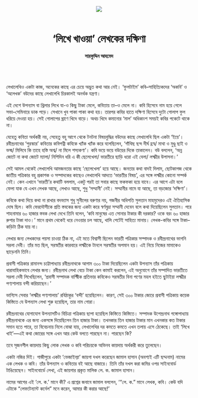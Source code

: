 <div align=center>
<img src=https://images.prothomalo.com/prothomalo-bangla%2F2021-10%2F1d4a1e2d-c215-4997-9dfe-bed1f689c986%2FUntitled_6.jpg?rect=0%2C3%2C380%2C200&w=1200&ar=40%3A21&auto=format%2Ccompress&ogImage=true&mode=crop&overlay=&overlay_position=bottom&overlay_width_pct=1 />
<br><br>
<h1>‘লিখে খাওয়া’ লেখকের দক্ষিণা</h1> 
<h4>সারফুদ্দিন আহমেদ</h4>
<br><br>
</div>

লেখালেখিও একটা কাজ, অনেকের কাছে এর চেয়ে অদ্ভুত কথা আর নেই। ‘ফুলটাইম’ কবি–সাহিত্যিকদের ‘অকবি’ ও ‘অলেখক’ বউদের কাছে লেখালেখি চিরকালই অনর্থক যন্ত্রণা।

এই দেশে উপন্যাস বা থ্রিলার লিখে যা-ও কিছু টাকা মেলে, কবিতায় তা–ও মেলে না। কবি হিসেবে নাম হয়ে গেলে সভা–সেমিনারে ডাক পড়ে। সেখানে খুব পাকা পাকা কথা হয়। তারপর কবির হাতে দক্ষিণা হিসেবে দুটো গোলাপ ফুল ধরিয়ে দেওয়া হয়। সেই গোলাপের ঘ্রাণে খিদে বাড়ে। অথচ খিদে কমানোর ‘মাল’ অধিকাংশ সময়ই কবির পকেটে থাকে না।

যেহেতু কবিতা অর্থকরী নয়, সেহেতু বহু আগে থেকে টনটনা বিষয়বুদ্ধির বউদের কাছে লেখালেখি ছিল একটা ‘ইয়ে’। রবীন্দ্রনাথের ‘পুরস্কার’ কবিতার কবিপত্নী কবিকে খ্যাঁক খ্যাঁক করে বলেছিলেন, ‘গাঁথিছ ছন্দ দীর্ঘ হ্রস্ব/ মাথা ও মুণ্ডু ছাই ও ভস্ম/ মিলিবে কি তাহে হস্তি অশ্ব/ না মিলে শস্যকণা’। কবি ভয়ে ভয়ে বউয়ের দিকে তাকালেন। বউ বললেন, ‘অন্ন জোটে না কথা জোটে ম্যালা/ নিশিদিন ধরি এ কী ছেলেখেলা/ ভারতীরে ছাড়ি ধরো এই বেলা/ লক্ষ্মীর উপাসনা।’

সেই আমল থেকেই লেখালেখি আমজনতার কাছে ‘ছেলেখেলা’ হয়ে আছে। জনতার কথা বাদই দিলাম, ছোটকাগজ থেকে জাতীয় পত্রিকার বহু প্রকাশক ও সম্পাদকের কাছেও লেখালেখি আদতে ‘ভারতীর বিষয়’, এর সঙ্গে লক্ষ্মীর কোনো সম্পর্ক নেই। কেন এখানে ‘ভারতী’র কথাটি বললাম, একটু পরই তা সবার কাছে ফকফকা হয়ে যাবে। এর আগে এটা বলে ফেলা যাক যে এখন লেখক আছে, লেখাও আছে, শুধু ‘সম্মানী’ নেই। সম্মানীর নামে যা আছে, তা বড়জোর ‘দক্ষিণা’।

কবিকে কথা দিয়ে কথা না রাখার বদভ্যাস শুধু সুনীলের বরুণার নয়, গজনীর অধিপতি সুলতান মাহমুদেরও এই ঐতিহাসিক দোষ ছিল। কবি ফেরদৌসীকে প্রতি স্তবকের জন্য একটা করে স্বর্ণমুদ্রা সম্মানী দেবেন বলে কথা দিয়েছিলেন সুলতান। পরে শাহনামার ৬০ হাজার স্তবক লেখা দেখে তিনি বলেন, ‘কবি মানুষের এত সোনার টাকার কী দরকার? ওকে বরং ৬০ হাজার রুপার টাকা দাও।’ মানে প্রথম থেকেই ধরে নেওয়ার চল আছে, খালি পেটেই সাহিত্য মানায়। লেখক-কবির সঙ্গে টাকা–কড়িটা ঠিক যায় না।

লেখার জন্য লেখকদের পয়সা চাওয়া ঠিক না, এই মতে বিশ্বাসী ছিলেন ভারতী পত্রিকার সম্পাদক ও রবীন্দ্রনাথের ভাগনি সরলা দেবী। তাঁর মত ছিল, সরস্বতীর কারবারে লক্ষ্মীকে টানলে সরস্বতীর অপমান হয়। এই নিয়ে নিজের মামাকেও ছাড়েননি তিনি।

প্রবাসী পত্রিকার রামানন্দ চট্টোপাধ্যায় রবীন্দ্রনাথকে আগাম ৩০০ টাকা দিয়েছিলেন একটা উপন্যাস তাঁর পত্রিকায় ধারাবাহিকভাবে লেখার জন্য। রবীন্দ্রনাথ লেখা বেচে টাকা কেন কামাই করলেন, এই অনুযোগে তাঁর সম্পাদিত ভারতীতে সরলা দেবী লিখেছিলেন, ‘প্রবাসী সম্পাদক বাল্মীিক প্রতিভার কবিকেও সরস্বতীর বিনা পণের মহল হইতে ছুটাইয়া লক্ষ্মীর পণ্যশালায় বন্দী করিয়াছেন।’

ভাগ্যিস সেবার ‘লক্ষ্মীর পণ্যশালায়’ রবিঠাকুর ‘বন্দী’ হয়েছিলেন। কারণ, সেই ৩০০ টাকার জোরে প্রবাসী পত্রিকায় কয়েক কিস্তিতে যে উপন্যাস লেখা শুরু হয়েছিল, তার নাম গোরা।

রবীন্দ্রনাথের যোগাযোগ উপন্যাসটিও বিচিত্রা পত্রিকায় ছাপা হয়েছিল কিস্তিতে কিস্তিতে। সম্পাদক উপেন্দ্রনাথ গঙ্গোপাধ্যায় রবীন্দ্রনাথকে এর জন্য একসঙ্গে দিয়েছিলেন তিন হাজার টাকা। তখনকার তিন হাজার টাকার মান এখনকার কত টাকার সমান হতে পারে, তা বিবেচনায় নিলে বোঝা যায়, লেখালেখির দর কমতে কমতে এখন তলায় এসে ঠেকেছে। তাই ‘লিখে খাই’—এই কথা জোরের সঙ্গে এখন আর কেউ বলতে পারছেন না। পারছেন কি?

তবে সৃজনশীল কায়দায় কিছু লোক লেখক ও কবি পরিচয়কে অভিনব কায়দায় অর্থকরী করে তুলেছেন।

একটা নজির দিই। গাজীপুরে একটা ‘ভেজাইল্যা’ জায়গা দখল করেছেন জামাল হাসান (অবশ্যই এটি ছদ্মনাম) নামের এক লেখক ও কবি। তাঁর উপন্যাস ও কবিতার বই আছে বাজারে। তিনি তাঁর দখল করা জমির ওপর সাইনবোর্ড টাঙিয়েছেন। সাইনবোর্ডে লেখা, এই জায়গার প্রকৃত মালিক লে. ক. জামাল হাসান।

নামের আগের এই ‘লে. ক.’ মানে কী? এ প্রশ্নের জবাবে জামাল বললেন, ‘“লে. ক.” মানে লেখক, কবি। কেউ যদি এটাকে “লেফটেন্যান্ট কর্নেল” মনে করেন, আমার কী করার আছে!’
